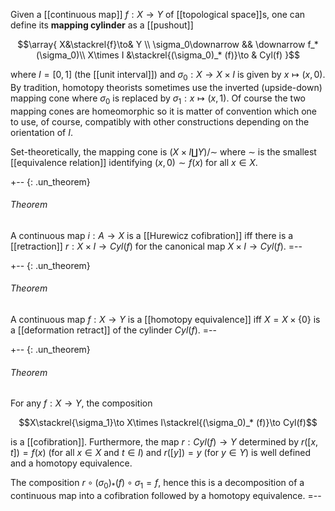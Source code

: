Given a [[continuous map]] $f:X\to Y$ of [[topological space]]s, one can define its **mapping cylinder** as a [[pushout]] 

$$\array{
X&\stackrel{f}\to& Y \\
\sigma_0\downarrow && \downarrow f_*(\sigma_0)\\
X\times I &\stackrel{(\sigma_0)_* (f)}\to & Cyl(f)
}$$

where $I = [0,1]$ (the [[unit interval]]) and $\sigma_0:X\to X\times I$ is given by $x\mapsto (x,0)$. By tradition, homotopy theorists sometimes use the inverted (upside-down) mapping cone where $\sigma_0$ is replaced by $\sigma_1:x\mapsto (x,1)$. Of course the two mapping cones are homeomorphic so it is matter of convention which one to use, of course, compatibly with other constructions depending on the orientation of $I$. 

Set-theoretically, the mapping cone is $(X\times I \coprod Y)/{\sim}$ where $\sim$ is the smallest [[equivalence relation]] identifying $(x,0)\sim f(x)$ for all $x\in X$. 

+-- {: .un_theorem}
###### Theorem
A continuous map $i:A\to X$ is a [[Hurewicz cofibration]] iff there is a [[retraction]] $r:X\times I\to Cyl(f)$ for the canonical map $X\times I \to Cyl(f)$.
=--

+-- {: .un_theorem}
###### Theorem
A continuous map $f:X\to Y$ is a [[homotopy equivalence]] iff $X = X\times\{0\}$ is a [[deformation retract]] of the cylinder $Cyl(f)$.
=--

+-- {: .un_theorem}
###### Theorem
For any $f:X\to Y$, the composition 

$$X\stackrel{\sigma_1}\to X\times I\stackrel{(\sigma_0)_* (f)}\to Cyl(f)$$ 

is a [[cofibration]]. Furthermore, the map $r:Cyl(f)\to Y$ determined by $r([x,t])= f(x)$ (for all $x\in X$ and $t\in I$) and $r([y])=y$ (for $y\in Y$) is well defined and a homotopy equivalence. 

The composition $r\circ (\sigma_0)_* (f)\circ \sigma_1 = f$, hence this is a decomposition of a continuous map into a cofibration followed by a homotopy equivalence.
=--
